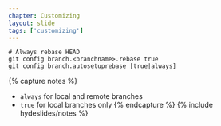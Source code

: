 ```yaml
---
chapter: Customizing
layout: slide
tags: ['customizing']
---
```


	# Always rebase HEAD 
	git config branch.<branchname>.rebase true
	git config branch.autosetuprebase [true|always]

{% capture notes %}
* `always` for local and remote branches
* `true` for local branches only
{% endcapture %}
{% include hydeslides/notes %}